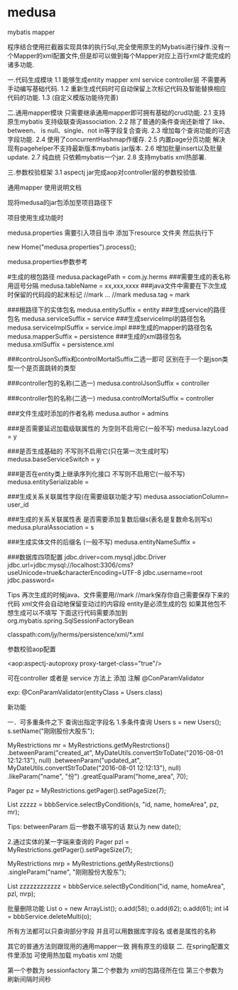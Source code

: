 # medusa
mybatis mapper

程序结合使用拦截器实现具体的执行Sql,完全使用原生的Mybatis进行操作.没有一个Mapper的xml配置文件,但是却可以做到每个Mapper对应上百行xml才能完成的诸多功能.

一.代码生成模块
1.1 能够生成entity mapper xml service controller层 不需要再手动编写基础代码.
1.2 重新生成代码时可自动保留上次标记代码及智能替换相应代码的功能.
1.3 (自定义模版功能待完善)

二.通用mapper模块
只需要继承通用mapper即可拥有基础的crud功能.
2.1 支持原生mybatis 支持级联查询association.
2.2 除了普通的条件查询还新增了 like、 between、 is null、single、not in等字段复合查询.
2.3 增加每个查询功能的可选字段功能.
2.4 使用了concurrentHashmap作缓存.
2.5 内置page分页功能 解决现有pagehelper不支持最新版本mybatis jar版本.
2.6 增加批量insert以及批量update.
2.7 纯血统 只依赖mybatis一个jar.
2.8 支持mybatis xml热部署.

三.参数校验框架
3.1 aspectj jar完成aop对controller层的参数校验值.






通用mapper 使用说明文档

现将medusa的jar包添加至项目路径下

项目使用生成功能时

medusa.properties 需要引入项目当中 添加下resource 文件夹 然后执行下

new Home("medusa.properties").process();

medusa.properties参数参考

#生成的根包路径
medusa.packagePath = com.jy.herms 
###需要生成的表名称 用逗号分隔
medusa.tableName = xx,xxx,xxxx 
###java文件中需要在下次生成时保留的代码段的起末标记 //mark … //mark
medusa.tag = mark

###根路径下的实体包名
medusa.entitySuffix = entity 
###生成service的路径包名
medusa.serviceSuffix = service
###生成serviceImpl的路径包名
medusa.serviceImplSuffix = service.impl 
###生成的mapper的路径包名
medusa.mapperSuffix = persistence 
###生成的xml路径包名
medusa.xmlSuffix = persistence.xml 

###controlJsonSuffix和controlMortalSuffix二选一即可 区别在于一个是json类型一个是页面跳转的类型

###controller包的名称(二选一)
medusa.controlJsonSuffix = controller 

###controller包的名称(二选一)
medusa.controlMortalSuffix = controller 


###文件生成时添加的作者名称
medusa.author = admins 

###是否需要延迟加载级联属性的 为空则不启用它(一般不写)
medusa.lazyLoad = y 

###是否生成基础的 不写则不启用它(只在第一次生成时写)
medusa.baseServiceSwitch = y 

###是否在entity类上继承序列化接口 不写则不启用它(一般不写)
medusa.entitySerializable =  

###生成关系关联属性字段(在需要级联功能才写)
medusa.associationColumn= user_id 

###生成的关系关联属性表 是否需要添加复数后缀s(表名是复数命名则写s)
medusa.pluralAssociation = s

###生成实体文件的后缀名 (一般不写)
medusa.entityNameSuffix =  

###数据库四项配置
jdbc.driver=com.mysql.jdbc.Driver
jdbc.url=jdbc:mysql://localhost:3306/cms?useUnicode=true&characterEncoding=UTF-8
jdbc.username=root
jdbc.password=

Tips
再次生成的时候java、文件需要用//mark //mark保存你自己需要保存下来的代码 xml文件会自动地保留变动过的内容段
entity是必须生成的包
如果其他包不想生成可以不填写
下面这行代码需要添加到org.mybatis.spring.SqlSessionFactoryBean

<!--  MyBatis 配置  -->
<bean id="sqlSessionFactory" class="org.mybatis.spring.SqlSessionFactoryBean">
   <!--<property name="configLocation" value="classpath:mybatis-config.xml"/>-->
       <property name="typeAliasesPackage" value="com.jy.herms.entity" />
       <property name="dataSource" ref="dataSource" />
   <!-- 当mybatis的xml文件和mapper接口不在相同包下时，需要用mapperLocations属性指定xml文件的路径。
        *是个通配符，代表所有的文件，**代表所有目录下 -->
   <property name="mapperLocations">
      <array>
         <value>classpath:com/jy/herms/persistence/xml/*.xml</value>
      </array>
   </property>
   <property name="plugins">
      <array>
         <bean class="com.jy.medusa.interceptor.MyInterceptor"/>
      </array>
   </property>
</bean>

参数校验aop配置
<!-- 参数校验neo -->
<aop:aspectj-autoproxy proxy-target-class="true"/>
<bean class="com.jy.medusa.validator.AnnotationHandler"/>

可在controller 或者是 service 方法上 添加 注解 @ConParamValidator

exp:       @ConParamValidator(entityClass = Users.class)














新功能

一．可多重条件之下 查询出指定字段名
1.多条件查询
Users s = new Users();
s.setName("刚刚股份大股东");

MyRestrictions mr = MyRestrictions.getMyRestrctions()
      .betweenParam("created_at", MyDateUtils.convertStrToDate("2016-08-01 12:12:13"), null)
      .betweenParam("updated_at", MyDateUtils.convertStrToDate("2016-08-01 12:12:13"), null)
      .likeParam("name", "份")
      .greatEqualParam("home_area", 70);

Pager<Users> pz = MyRestrictions.getPager().setPageSize(7);

List<Users> zzzzz = bbbService.selectByCondition(s, "id, name, homeArea", pz, mr);

Tips:       betweenParam 后一参数不填写的话 默认为 new date();

2.通过实体的某一字端来查询的
Pager<Users> pzl = MyRestrictions.getPager().setPageSize(7);

MyRestrictions mrp = MyRestrictions.getMyRestrctions()
      .singleParam("name", "刚刚股份大股东");

List<Users> zzzzzzzzzzzz = bbbService.selectByCondition("id, name, homeArea", pzl, mrp);

批量删除功能
List o = new ArrayList();
o.add(58);
o.add(62);
o.add(61);
int i4 = bbbService.deleteMulti(o);

所有方法都可以只查询部分字段 并且可以用数据库字段名 或者是属性的名称

其它的普通方法则跟现用的通用mapper一致 拥有原生的级联
二. 在spring配置文件里添加 可使用热加载 mybatis xml 功能
<bean id="hotspotReloader" class="com.jy.medusa.stuff.hotload.MyMapperRefresh">
   <constructor-arg index="0" ref="sqlSessionFactory"/>
   <constructor-arg index="1" value="com.jy.wangbacms.persistence.xml"/>
   <constructor-arg index="2" value="3600"/>
</bean>



第一个参数为 sessionfactory
第二个参数为 xml的包路径所在位
第三个参数为 刷新间隔时间秒

